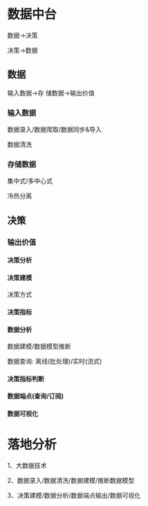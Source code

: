 # 数据中台

数据->决策

决策->数据

## 数据

输入数据->存 储数据->输出价值

### 输入数据

数据录入/数据爬取/数据同步&导入

数据清洗

### 存储数据

集中式/多中心式

冷热分离

## 决策

### 输出价值

#### 决策分析

#### 决策建模

决策方式

#### 决策指标

#### 数据分析

数据建模/数据模型推断

数据查询: 离线(批处理)/实时(流式)

#### 决策指标判断

#### 数据端点(查询/订阅)

#### 数据可视化

# 落地分析

1、大数据技术

2、数据录入/数据清洗/数据建模/推断数据模型

3、决策建模/数据分析/数据端点输出/数据可视化


